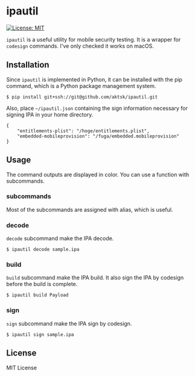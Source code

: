 # ipautil

[![License: MIT](https://img.shields.io/badge/License-MIT-blue.svg)](https://github.com/aktsk/ipautil/blob/master/LICENSE)

`ipautil` is a useful utility for mobile security testing.
It is a wrapper for `codesign` commands.
I've only checked it works on macOS.

## Installation
Since `ipautil` is implemented in Python, it can be installed with the pip command, which is a Python package management system.

```
$ pip install git+ssh://git@github.com/aktsk/ipautil.git
```

Also, place `~/ipautil.json` containing the sign information necessary for signing IPA in your home directory.

```
{
    "entitlements-plist": "/hoge/entitlements.plist",
    "embedded-mobileprovision": "/fuga/embedded.mobileprovision"
}
```

## Usage
The command outputs are displayed in color. You can use a function with subcommands.

### subcommands
Most of the subcommands are assigned with alias, which is useful.

### decode
`decode` subcommand make the IPA decode.

```
$ ipautil decode sample.ipa
```

### build
`build` subcommand make the IPA build.
It also sign the IPA by codesign before the build is complete.

```
$ ipautil build Payload
```

### sign
`sign` subcommand make the IPA sign by codesign.

```
$ ipautil sign sample.ipa
```

## License
MIT License
